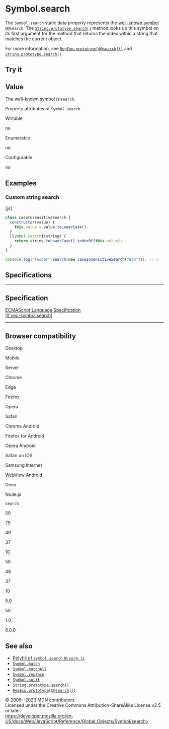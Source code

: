 Symbol.search
=============

 
The `Symbol.search` static data property represents the [well-known
symbol](../symbol#well-known_symbols) `@@search`. The
[`String.prototype.search()`](../string/search) method looks up this
symbol on its first argument for the method that returns the index
within a string that matches the current object.

For more information, see
[`RegExp.prototype[@@search]()`](../regexp/@@search) and
[`String.prototype.search()`](../string/search).


 
Try it 
------

 



 
Value
-----

 
The well-known symbol `@@search`.

 
Property attributes of `Symbol.search`




Writable

no

Enumerable

no

Configurable

no

 
Examples
--------


 
### Custom string search 

 
 
 
[js]


```js
class caseInsensitiveSearch {
  constructor(value) {
    this.value = value.toLowerCase();
  }
  [Symbol.search](string) {
    return string.toLowerCase().indexOf(this.value);
  }
}

console.log("foobar".search(new caseInsensitiveSearch("BaR"))); // 3
```




Specifications
--------------

 
  -----------------------------------------------------------------------------------------------------------
  Specification
  -----------------------------------------------------------------------------------------------------------
  [ECMAScript Language Specification\
  [\#
  sec-symbol.search]](https://tc39.es/ecma262/multipage/fundamental-objects.html#sec-symbol.search)

  -----------------------------------------------------------------------------------------------------------


Browser compatibility 
---------------------

 


Desktop

Mobile

Server

Chrome

Edge

Firefox

Opera

Safari

Chrome Android

Firefox for Android

Opera Android

Safari on IOS

Samsung Internet

WebView Android

Deno

Node.js

`search`

50

79

49

37

10

50

49

37

10

5.0

50

1.0

6.0.0

 
See also 
--------

 
-   [Polyfill of `Symbol.search` in
    `core-js`](https://github.com/zloirock/core-js#ecmascript-symbol)
-   [`Symbol.match`](match)
-   [`Symbol.matchAll`](matchall)
-   [`Symbol.replace`](replace)
-   [`Symbol.split`](split)
-   [`String.prototype.search()`](../string/search)
-   [`RegExp.prototype[@@search]()`](../regexp/@@search)



 
© 2005--2023 MDN contributors.\
Licensed under the Creative Commons Attribution-ShareAlike License v2.5
or later.\
https://developer.mozilla.org/en-US/docs/Web/JavaScript/Reference/Global_Objects/Symbol/search>

